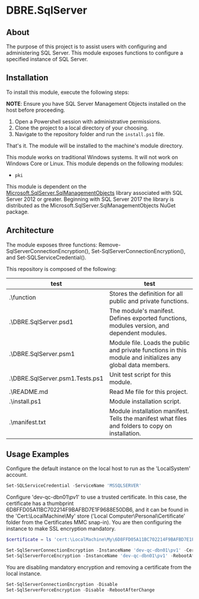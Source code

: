 # DBRE.SqlServer
## About
The purpose of this project is to assist users with configuring and administering SQL Server. This module exposes functions to configure a specified instance of SQL Server.

## Installation
To install this module, execute the following steps:

**NOTE**: Ensure you have SQL Server Management Objects installed on the host before proceeding.

1. Open a Powershell session with administrative permissions.
2. Clone the project to a local directory of your choosing.
3. Navigate to the repository folder and run the ```install.ps1``` file.

That's it. The module will be installed to the machine's module directory.

This module works on traditional Windows systems. It will not work on Windows Core or Linux. This module depends on the following modules:

* ```pki```

This module is dependent on the [Microsoft.SqlServer.SqlManagementObjects](https://www.nuget.org/packages/Microsoft.SqlServer.SqlManagementObjects) library associated with SQL Server 2012 or greater. Beginning with SQL Server 2017 the library is distributed as the Microsoft.SqlServer.SqlManagementObjects NuGet package.

## Architecture

The module exposes three functions: Remove-SqlServerConnectionEncryption(), Set-SqlServerConnectionEncryption(), and Set-SQLServiceCredential().

This repository is composed of the following:

|test|test|
---|---
|.\function|Stores the definition for all public and private functions.
|.\DBRE.SqlServer.psd1|The module's manifest. Defines exported functions, modules version, and dependent modules.
|.\DBRE.SqlServer.psm1|Module file. Loads the public and private functions in this module and initializes any global data members.
|.\DBRE.SqlServer.psm1.Tests.ps1|Unit test script for this module.
|.\README.md|Read Me file for this project.
|.\install.ps1|Module installation script.
|.\manifest.txt|Module installation manifest. Tells the manifest what files and folders to copy on installation.

## Usage Examples

Configure the default instance on the local host to run as  the 'LocalSystem' account.

```Powershell
Set-SQLServiceCredential -ServiceName 'MSSQLSERVER'
```

Configure 'dev-qc-dbn01\pv1' to use a trusted certificate. In this case, the certificate has a thumbprint 6D8FFD05A11BC702214F9BAFBD7E1F9688E50DB6, and it can be found in the 'Cert:\LocalMachine\My' store ('Local Computer\Personal\Certificate' folder from the Certificates MMC snap-in). You are then configuring the instance to make SSL encryption mandatory.

```Powershell
$certificate = ls 'cert:\LocalMachine\My\6D8FFD05A11BC702214F9BAFBD7E1F9688E50DB6'

Set-SqlServerConnectionEncryption -InstanceName 'dev-qc-dbn01\pv1' -Certificate $certificate
Set-SqlServerForceEncryption -InstanceName 'dev-qc-dbn01\pv1' -RebootAfterChange
```

You are disabling mandatory encryption and removing a certificate from the local instance.

```Powershell
Set-SqlServerConnectionEncryption -Disable
Set-SqlServerForceEncryption -Disable -RebootAfterChange
```